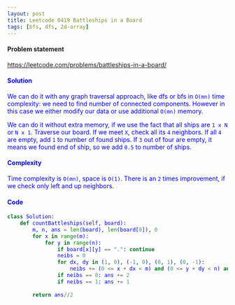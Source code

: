 ```yaml
---
layout: post
title: Leetcode 0419 Battleships in a Board
tags: [bfs, dfs, 2d-array]
---
```


#### Problem statement

<a href="https://leetcode.com/problems/battleships-in-a-board/"> <font color = blue>https://leetcode.com/problems/battleships-in-a-board/

#### Solution
We can do it with any graph traversal approach, like dfs or bfs in `O(mn)` time complexity: we need to find number of connected components. However in this case we either modify our data or use additional `O(mn)` memory.

We can do it without extra memory, if we use the fact that all ships are `1 x N` or `N x 1`. Traverse our board. If we meet `X`, check all its `4` neighbors. If all `4` are empty, add `1` to number of found ships. If `3` out of four are empty, it means we found end of ship, so we add `0.5` to number of ships.

#### Complexity
Time complexity is `O(mn)`, space is `O(1)`. There is an `2` times improvement, if we check only left and up neighbors.

#### Code
```python
class Solution:
    def countBattleships(self, board):
        m, n, ans = len(board), len(board[0]), 0
        for x in range(m):
            for y in range(n):
                if board[x][y] == ".": continue
                neibs = 0
                for dx, dy in (1, 0), (-1, 0), (0, 1), (0, -1):
                    neibs += (0 <= x + dx < m) and (0 <= y + dy < n) and (board[x+dx][y+dy] == "X")
                if neibs == 0: ans += 2
                if neibs == 1: ans += 1
                    
        return ans//2
```

